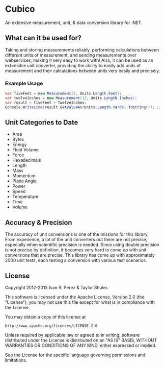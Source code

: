 # Cubico
An extensive measurement, unit, & data conversion library for .NET.

## What can it be used for?
Taking and storing measurements reliably, performing calculations between different units of measurement, and sending measurements over webservices, making it very easy to work with! Also, it can be used as an extensible unit converter, providing the ability to easily add units of measurement and their calculations between units very easily and precisely.

### Example Usage
```csharp
var fiveFeet = new Measurement(2, Units.Length.Feet);
var twelveInches = new Measurement(12, Units.Length.Inches);
var result = fiveFeet + TwelveInches;
Console.WriteLine(result.GetValueAs(Units.Length.Yards).ToString()); // = 1 yard
```
	
## Unit Categories to Date
* Area
* Bytes
* Energy
* Fluid Volume
* Force
* Hexadecimals
* Length
* Mass
* Momentum
* Plane Angle
* Power
* Speed
* Temperature
* Time
* Volume

## Accuracy & Precision
The accuracy of unit conversions is one of the missions for this library. From experience, a lot of the unit converters out there are not precise, especially when scientific precision is needed. Since using double precision is not precise by definition, it becomes very hard to come up with unit conversions that are precise. This library has come up with approximately 2000 unit tests, each testing a conversion with various test scenarios.

## License
Copyright 2012-2013 Ivan R. Perez & Taylor Shuler.

This software is licensed under the Apache License, Version 2.0 (the "License"); you may not use this file except for what is in compliance with the License.

You may obtain a copy of this license at

```
http://www.apache.org/licenses/LICENSE-2.0
```

Unless required by applicable law or agreed to in writing, software distributed under the License is distributed on an "AS IS" BASIS, WITHOUT WARRANTIES OR CONDITIONS OF ANY KIND, either expressed or implied.

See the License for the specific language governing permissions and limitations.
